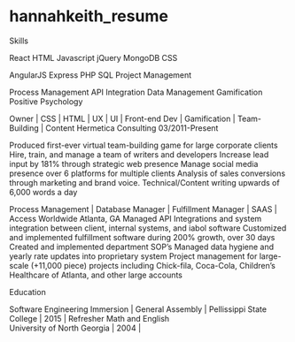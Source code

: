 # hannahkeith_resume


Skills
   	
React
HTML
Javascript
jQuery
MongoDB
CSS

AngularJS
Express
PHP
SQL
Project Management

Process Management
API Integration
Data Management
Gamification
Positive Psychology



Owner | CSS | HTML | UX | UI | Front-end Dev | Gamification | Team-Building | Content
Hermetica Consulting      						                        03/2011-Present

Produced first-ever virtual team-building game for large corporate clients
Hire, train, and manage a team of  writers and developers
Increase lead input by 181% through strategic web presence
Manage social media presence over 6 platforms for multiple clients
Analysis of sales conversions through marketing and brand voice.
Technical/Content writing upwards of 6,000 words a day

Process Management | Database Manager | Fulfillment Manager | SAAS |
Access Worldwide  									Atlanta, GA
Managed API Integrations and system integration between client, internal systems, and iabol software
Customized and implemented fulfillment software during 200% growth, over 30 days
Created and implemented department SOP’s 
Managed data hygiene and yearly rate updates into proprietary system
Project management for large-scale (+11,000 piece)  projects including Chick-fila, Coca-Cola, Children’s Healthcare of Atlanta, and other large accounts

Education

Software Engineering Immersion | General Assembly |
Pellissippi State College	 | 2015 | Refresher Math and English						
University of North Georgia | 2004 | 
